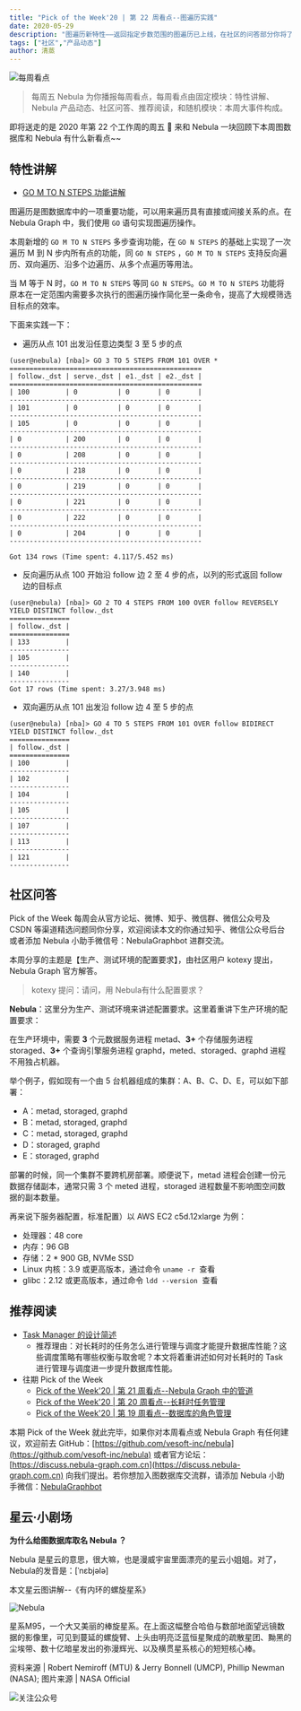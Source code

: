 ```yaml
---
title: "Pick of the Week'20 | 第 22 周看点--图遍历实践"
date: 2020-05-29
description: "图遍历新特性——返回指定步数范围的图遍历已上线，在社区的问答部分你将了解到生产、测试环境的配置要求。"
tags: ["社区","产品动态"]
author: 清蒸
---
```


![每周看点](https://www-cdn.nebula-graph.com.cn/nebula-blog/PotW.png)

> 每周五 Nebula 为你播报每周看点，每周看点由固定模块：特性讲解、Nebula 产品动态、社区问答、推荐阅读，和随机模块：本周大事件构成。

即将送走的是 2020 年第 22 个工作周的周五 🌝 来和 Nebula 一块回顾下本周图数据库和 Nebula 有什么新看点~~

## 特性讲解

- [GO M TO N STEPS 功能讲解](https://github.com/vesoft-inc/nebula/pull/2091)

图遍历是图数据库中的一项重要功能，可以用来遍历具有直接或间接关系的点。在 Nebula Graph 中，我们使用 `GO` 语句实现图遍历操作。

本周新增的 `GO M TO N STEPS` 多步查询功能，在 `GO N STEPS` 的基础上实现了一次遍历 M 到 N 步内所有点的功能，同 `GO N STEPS`  ，`GO M TO N STEPS` 支持反向遍历、双向遍历、沿多个边遍历、从多个点遍历等用法。

当 M 等于 N 时，`GO M TO N STEPS` 等同 `GO N STEPS`。`GO M TO N STEPS` 功能将原本在一定范围内需要多次执行的图遍历操作简化至一条命令，提高了大规模筛选目标点的效率。

下面来实践一下：

- 遍历从点 101 出发沿任意边类型 3 至 5 步的点

```
(user@nebula) [nba]> GO 3 TO 5 STEPS FROM 101 OVER *
================================================
| follow._dst | serve._dst | e1._dst | e2._dst |
================================================
| 100         | 0          | 0       | 0       |
------------------------------------------------
| 101         | 0          | 0       | 0       |
------------------------------------------------
| 105         | 0          | 0       | 0       |
------------------------------------------------
| 0           | 200        | 0       | 0       |
------------------------------------------------
| 0           | 208        | 0       | 0       |
------------------------------------------------
| 0           | 218        | 0       | 0       |
------------------------------------------------
| 0           | 219        | 0       | 0       |
------------------------------------------------
| 0           | 221        | 0       | 0       |
------------------------------------------------
| 0           | 222        | 0       | 0       |
------------------------------------------------
| 0           | 204        | 0       | 0       |
------------------------------------------------

Got 134 rows (Time spent: 4.117/5.452 ms)
```

- 反向遍历从点 100 开始沿 follow 边 2 至 4 步的点，以列的形式返回 follow 边的目标点
 
```
(user@nebula) [nba]> GO 2 TO 4 STEPS FROM 100 OVER follow REVERSELY YIELD DISTINCT follow._dst 
=============== 
| follow._dst | 
=============== 
| 133         | 
--------------- 
| 105         | 
--------------- 
| 140         | 
--------------- 
Got 17 rows (Time spent: 3.27/3.948 ms)
```

- 双向遍历从点 101 出发沿 follow 边 4 至 5 步的点

```
(user@nebula) [nba]> GO 4 TO 5 STEPS FROM 101 OVER follow BIDIRECT YIELD DISTINCT follow._dst
===============
| follow._dst |
===============
| 100         |
---------------
| 102         |
---------------
| 104         |
---------------
| 105         |
---------------
| 107         |
---------------
| 113         |
---------------
| 121         |
---------------
```

## 社区问答

Pick of the Week 每周会从官方论坛、微博、知乎、微信群、微信公众号及 CSDN 等渠道精选问题同你分享，欢迎阅读本文的你通过知乎、微信公众号后台或者添加 Nebula 小助手微信号：NebulaGraphbot 进群交流。

本周分享的主题是【生产、测试环境的配置要求】，由社区用户 kotexy 提出，Nebula Graph 官方解答。

> kotexy 提问：请问，用 Nebula有什么配置要求？

**Nebula**：这里分为生产、测试环境来讲述配置要求。这里着重讲下生产环境的配置要求：

在生产环境中，需要 **3** 个元数据服务进程 metad、**3+** 个存储服务进程 storaged、**3+** 个查询引擎服务进程 graphd，meted、storaged、graphd 进程不用独占机器。

举个例子，假如现有一个由 5 台机器组成的集群：A、B、C、D、E，可以如下部署：

- A：metad, storaged, graphd
- B：metad, storaged, graphd
- C：metad, storaged, graphd
- D：storaged, graphd
- E：storaged, graphd

部署的时候，同一个集群不要跨机房部署。顺便说下，metad 进程会创建一份元数据存储副本，通常只需 3 个 meted 进程，storaged 进程数量不影响图空间数据的副本数量。

再来说下服务器配置，标准配置）以 AWS EC2 c5d.12xlarge 为例：

- 处理器：48 core
- 内存：96 GB
- 存储：2 * 900 GB, NVMe SSD
- Linux 内核：3.9 或更高版本，通过命令 `uname -r`  查看
- glibc：2.12 或更高版本，通过命令 `ldd --version`  查看

## 推荐阅读

- [Task Manager 的设计简述](https://nebula-graph.com.cn/posts/task-management-design-in-nebula-graph/)
  - 推荐理由：对长耗时的任务怎么进行管理与调度才能提升数据库性能？这些调度策略有哪些权衡与取舍呢？本文将着重讲述如何对长耗时的 Task 进行管理与调度进一步提升数据库性能。
- 往期 Pick of the Week
  - [Pick of the Week'20 | 第 21 周看点--Nebula Graph 中的管道](https://nebula-graph.com.cn/posts/nebula-graph-weekly-pickup-2020-05-22/)
  - [Pick of the Week'20 | 第 20 周看点--长耗时任务管理](https://nebula-graph.com.cn/posts/nebula-graph-weekly-pickup-2020-05-15/)
  - [Pick of the Week'20 | 第 19 周看点--数据库的角色管理](https://nebula-graph.com.cn/posts/nebula-graph-weekly-pickup-2020-05-08/)

本期 Pick of the Week 就此完毕，如果你对本周看点或 Nebula Graph 有任何建议，欢迎前去 GitHub：[https://github.com/vesoft-inc/nebula](https://github.com/vesoft-inc/nebula) 或者官方论坛：[https://discuss.nebula-graph.com.cn](https://discuss.nebula-graph.com.cn) 向我们提出。若你想加入图数据库交流群，请添加 Nebula 小助手微信：[NebulaGraphbot](https://nebula-blog.azureedge.net/nebula-blog/nbot.png)<br />

## 星云·小剧场

**为什么给图数据库取名 Nebula ？**

Nebula 是星云的意思，很大嘛，也是漫威宇宙里面漂亮的星云小姐姐。对了，Nebula的发音是：[ˈnɛbjələ]

本文星云图讲解--《有内环的螺旋星系》

![Nebula](https://www-cdn.nebula-graph.com.cn/nebula-blog/PotW2022Nebula.jpeg)

星系M95，一个大又美丽的棒旋星系。在上面这幅整合哈伯与数部地面望远镜数据的影像里，可见到蔓延的螺旋臂、上头由明亮泛蓝恒星聚成的疏散星团、黝黑的尘埃带、数十亿暗星发出的弥漫辉光、以及横贯星系核心的短短核心棒。

资料来源 | Robert Nemiroff (MTU) & Jerry Bonnell (UMCP), Phillip Newman (NASA);
图片来源 | NASA Official

![关注公众号](https://www-cdn.nebula-graph.com.cn/nebula-blog/WeChatOffical.png)
